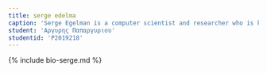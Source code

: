 ```yaml
---
title: serge edelma
caption: 'Serge Egelman is a computer scientist and researcher who is known for his work in human-computer interaction and security'
student: 'Αργυρης Παπαργυριου'
studentid: 'P2019218'
---
```

{% include bio-serge.md %}

